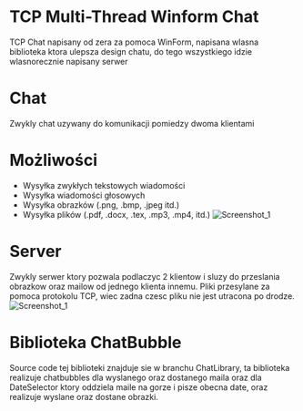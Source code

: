 # TCP Multi-Thread Winform Chat
TCP Chat napisany od zera za pomoca WinForm, napisana wlasna biblioteka ktora ulepsza design chatu, do tego wszystkiego idzie wlasnorecznie napisany serwer
# Chat
Zwykly chat uzywany do komunikacji pomiedzy dwoma klientami
# Możliwości
- Wysyłka zwykłych tekstowych wiadomości
- Wysyłka wiadomości głosowych
- Wysyłka obrazków (.png, .bmp, .jpeg itd.)
- Wysyłka plików (.pdf, .docx, .tex, .mp3, .mp4, itd.)
![Screenshot_1](https://user-images.githubusercontent.com/19534189/90953705-354d1100-e46e-11ea-95bc-a228f98273a4.png)
# Server
Zwykly serwer ktory pozwala podlaczyc 2 klientow i sluzy do przeslania obrazkow oraz mailow od jednego klienta innemu. Pliki przesylane za pomoca protokolu TCP, wiec zadna czesc
pliku nie jest utracona po drodze.
![Screenshot_1](https://user-images.githubusercontent.com/19534189/89656017-3fe2a480-d8cb-11ea-802d-7364da77b315.png)
# Biblioteka ChatBubble
Source code tej biblioteki znajduje sie w branchu ChatLibrary, ta biblioteka realizuje chatbubbles dla wyslanego oraz dostanego maila oraz dla DateSelector ktory oddziela maile 
na gorze i pisze obecna date, oraz realizuje wyslane oraz dostane obrazki.
